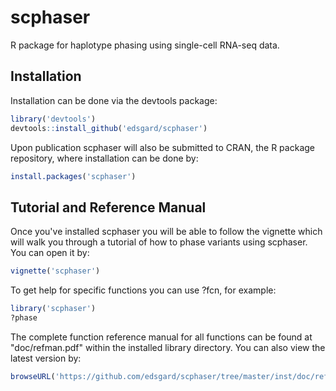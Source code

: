 # scphaser
R package for haplotype phasing using single-cell RNA-seq data.

## Installation

Installation can be done via the devtools package:
```R
library('devtools')
devtools::install_github('edsgard/scphaser')
```

Upon publication scphaser will also be submitted to CRAN, the R
package repository, where installation can be done by:
```R
install.packages('scphaser')
```

## Tutorial and Reference Manual
Once you've installed scphaser you will be able to follow the vignette
which will walk you through a tutorial of how to phase variants using
scphaser. You can open it by:
```R
vignette('scphaser')
```

To get help for specific functions you can use ?fcn, for example:
```R
library('scphaser')
?phase
```

The complete function reference manual for all functions can be found
at "doc/refman.pdf" within the installed library directory. You can
also view the latest version by:
```R
browseURL('https://github.com/edsgard/scphaser/tree/master/inst/doc/refman.pdf')
```
